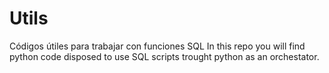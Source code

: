 # Utils
Códigos útiles para trabajar con funciones SQL
In this repo you will find python code disposed to use SQL scripts trought python as an orchestator. 
